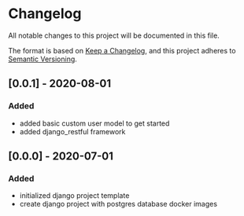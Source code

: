# Changelog

All notable changes to this project will be documented in this file.

The format is based on [Keep a Changelog](https://keepachangelog.com/en/1.0.0/),
and this project adheres to [Semantic Versioning](https://semver.org/spec/v2.0.0.html).

## [0.0.1] - 2020-08-01

### Added

- added basic custom user model to get started
- added django_restful framework

## [0.0.0] - 2020-07-01

### Added

- initialized django project template
- create django project with postgres database docker images
